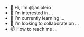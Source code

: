 - 👋 Hi, I’m @janiolero
- 👀 I’m interested in ...
- 🌱 I’m currently learning ...
- 💞️ I’m looking to collaborate on ...
- 📫 How to reach me ...

<!---
janiolero/janiolero is a ✨ special ✨ repository because its `README.md` (this file) appears on your GitHub profile.
You can click the Preview link to take a look at your changes.
--->
